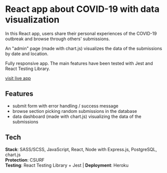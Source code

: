 # React app about COVID-19 with data visualization

In this React app, users share their personal experiences of the COVID-19 outbreak and browse through others' submissions. <br />

An "admin" page (made with chart.js) visualizes the data of the submissions by date and location. <br />

Fully responsive app. The main features have been tested with Jest and React Testing Library.

[visit live app](https://corona-emotions.club)

## Features

-   submit form with error handling / success message
-   browse section picking random submissions in the database
-   data dashboard (made with chart.js) visualizing the data of the submissions

## Tech

**Stack**: SASS/SCSS, JavaScript, React, Node with Express.js, PostgreSQL, chart.js <br />
**Protection**: CSURF <br />
**Testing**: React Testing Library + Jest | **Deployment**: Heroku
